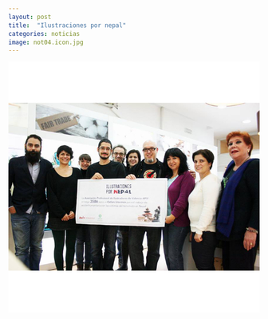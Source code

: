 ```yaml
---
layout: post
title:  "Ilustraciones por nepal"
categories: noticias
image: not04.icon.jpg
---
```


![imagen](/img/not04.jpg)
